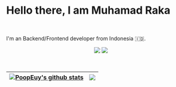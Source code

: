 ﻿# Hello there, I am Muhamad Raka

<br />

I'm an Backend/Frontend developer from Indonesia 🇮🇩.

<p align="center">
<a href="https://github.com/PoopEuy"><img src="https://img.shields.io/badge/GitHub-100000?style=for-the-badge&logo=github&logoColor=white" /></a>
<a href="https://www.linkedin.com/in/muhamad-raka-januarsyah-38b258207/"><img src="https://img.shields.io/badge/LinkedIn-0077B5?style=for-the-badge&logo=linkedin&logoColor=white" /></a>
<!-- <a href="https://www.instagram.com/"><img src="https://img.shields.io/badge/Instagram-E4405F?style=for-the-badge&logo=instagram&logoColor=white" /></a> -->
</p>

<br />

| <a href="https://github.com/PoopEuy"><img align="center" src="https://github-readme-stats.vercel.app/api?username=poopeuy&show_icons=true&include_all_commits=true&theme=buefy&hide_border=true" alt="PoopEuy's github stats" /></a> | <a href="https://github.com/PoopEuy"><img align="center" src="https://github-readme-stats.vercel.app/api/top-langs/?username=PoopEuy&layout=compact&theme=buefy&hide_border=true" /></a> |
| ------------------------------------------------------------------------------------------------------------------------------------------------------------------------------------------------------------------------------------ | ---------------------------------------------------------------------------------------------------------------------------------------------------------------------------------------- |
